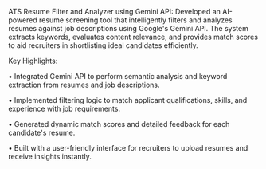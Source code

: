 ATS Resume Filter and Analyzer using Gemini API:
Developed an AI-powered resume screening tool that intelligently filters and analyzes resumes against job descriptions using Google's Gemini API. The system extracts keywords, evaluates content relevance, and provides match scores to aid recruiters in shortlisting ideal candidates efficiently.

Key Highlights:

•	Integrated Gemini API to perform semantic analysis and keyword extraction from resumes and job descriptions.

•	Implemented filtering logic to match applicant qualifications, skills, and experience with job requirements.

•	Generated dynamic match scores and detailed feedback for each candidate's resume.

•	Built with a user-friendly interface for recruiters to upload resumes and receive insights instantly.

